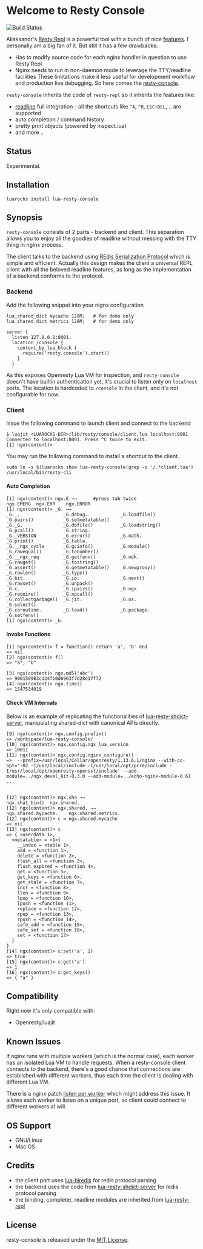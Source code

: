 # Welcome to Resty Console

[![Build Status](https://api.travis-ci.com/nicoster/lua-resty-console.svg?branch=master)](https://api.travis-ci.com/nicoster/lua-resty-console)

Aliaksandr's [Resty Repl](https://github.com/saks/lua-resty-repl) is a powerful tool with a bunch of nice [features](https://github.com/saks/lua-resty-repl#features). I personally am a big fan of it. But still it has a few drawbacks:

* Has to modify source code for each nginx handler in question to use Resty Repl
* Nginx needs to run in non-daemon mode to leverage the TTY/readline facilities
These limitations make it less useful for development workflow and production live debugging. So here comes the [resty-console](https://github.com/nicoster/lua-resty-console).

`resty-console` inherits the code of `resty-repl` so it inherits the features like:
* [readline](https://tiswww.case.edu/php/chet/readline/rltop.html) full integration - all the shortcuts like `^A`, `^R`, `ESC+DEL`, .. are supported
* auto completion / command history
* pretty print objects (powered by inspect.lua)
* and more ..

## Status
Experimental.

## Installation
```
luarocks install lua-resty-console
```

## Synopsis


`resty-console` consists of 2 parts - backend and client. This separation allows you to enjoy all the goodies of readline without messing with the TTY thing in nginx process. 

The client talks to the backend using [REdis Serialization Protocol](https://redis.io/topics/protocol) which is simple and efficient. Actually this design makes the client a universal REPL client with all the beloved readline features, as long as the implementation of a backend conforms to the protocol.

### Backend
Add the following snippet into your nignx configuration
```
lua_shared_dict mycache 128M;   # for demo only 
lua_shared_dict metrics 128M;   # for demo only

server {
  listen 127.0.0.1:8001;
  location /console {
    content_by_lua_block {
      require('resty.console').start()
    }
  }
```
As this exposes Openresty Lua VM for inspection, and `resty-console` doesn't have builtin authentication yet, it's crucial to listen only on `localhost` ports. 
The location is hardcoded to `/console` in the client, and it's not configurable for now.

### Client

Issue the following command to launch client and connect to the backend
```
$ luajit <LUAROCKS-DIR>/lib/resty/console/client.lua localhost:8001
Connected to localhost:8001. Press ^C twice to exit.
[1] ngx(content)>
```
You may run the following command to install a shortcut to the client.

```
sudo ln -s $(luarocks show lua-resty-console|grep -o '/.*client.lua') /usr/local/bin/resty-cli
```

#### Auto Completion
```
[1] ngx(content)> ngx.E →→      #press tab twice
ngx.EMERG  ngx.ERR    ngx.ERROR        
[1] ngx(content)> _G. →→
_G._.                _G.debug.            _G.loadfile()        _G.pairs()           _G.setmetatable()
_G._G.               _G.dofile()          _G.loadstring()      _G.pcall()           _G.string.
_G._VERSION          _G.error()           _G.math.             _G.print()           _G.table.
_G.__ngx_cycle       _G.gcinfo()          _G.module()          _G.rawequal()        _G.tonumber()
_G.__ngx_req         _G.getfenv()         _G.ndk.              _G.rawget()          _G.tostring()
_G.assert()          _G.getmetatable()    _G.newproxy()        _G.rawlen()          _G.type()
_G.bit.              _G.io.               _G.next()            _G.rawset()          _G.unpack()
_G.c.                _G.ipairs()          _G.ngx.              _G.require()         _G.xpcall()
_G.collectgarbage()  _G.jit.              _G.os.               _G.select()          
_G.coroutine.        _G.load()            _G.package.          _G.setfenv()         
[1] ngx(content)> _G.
```

#### Invoke Functions
```
[1] ngx(content)> f = function() return 'a', 'b' end
=> nil
[2] ngx(content)> f()
=> "a", "b"

[3] ngx(content)> ngx.md5('abc')
=> 900150983cd24fb0d6963f7d28e17f72
[4] ngx(content)> ngx.time()
=> 1547534019
```

#### Check VM Internals

Below is an example of replicating the functionalities of [lua-resty-shdict-server](https://github.com/fffonion/lua-resty-shdict-server), manipulating shared-dict with canonical APIs directly.
```
[9] ngx(content)> ngx.config.prefix()
=> /workspace/lua-resty-console/
[10] ngx(content)> ngx.config.ngx_lua_version
=> 10011
[11] ngx(content)> ngx.config.nginx_configure()
=>  --prefix=/usr/local/Cellar/openresty/1.13.6.1/nginx --with-cc-opt='-O2 -I/usr/local/include -I/usr/local/opt/pcre/include -I/usr/local/opt/openresty-openssl/include' --add-module=../ngx_devel_kit-0.3.0 --add-module=../echo-nginx-module-0.61 ...


[12] ngx(content)> ngx.sha →→
ngx.sha1_bin()  ngx.shared.     
[12] ngx(content)> ngx.shared. →→
ngx.shared.mycache.    ngx.shared.metrics.  
[12] ngx(content)> c = ngx.shared.mycache
=> nil
[13] ngx(content)> c
=> { <userdata 1>,
  <metatable> = <1>{
    __index = <table 1>,
    add = <function 1>,
    delete = <function 2>,
    flush_all = <function 3>,
    flush_expired = <function 4>,
    get = <function 5>,
    get_keys = <function 6>,
    get_stale = <function 7>,
    incr = <function 8>,
    llen = <function 9>,
    lpop = <function 10>,
    lpush = <function 11>,
    replace = <function 12>,
    rpop = <function 13>,
    rpush = <function 14>,
    safe_add = <function 15>,
    safe_set = <function 16>,
    set = <function 17>
  }
}
[14] ngx(content)> c:set('a', 1)
=> true
[15] ngx(content)> c:get('a')
=> 1
[16] ngx(content)> c:get_keys()
=> { "a" }

```


## Compatibility
Right now it's only compatible with:
- Openresty/luajit

## Known Issues
If nginx runs with multiple workers (which is the normal case), each worker has an isolated Lua VM to handle requests. When a resty-console client connects to the backend, there's a good chance that connections are established with different workers, thus each time the client is dealing with different Lua VM.

There is a nginx patch [listen per worker](https://rarut.wordpress.com/2013/06/18/multi-worker-statistics-and-control-with-nginx-per-worker-listener-patch/) which might address this issue. It allows each worker to listen on a unique port, so client could connect to different workers at will.

## OS Support
- GNU/Linux
- Mac OS

## Credits
- the client part uses [lua-hiredis](https://github.com/agladysh/lua-hiredis) for redis protocol parsing
- the backend uses the code from [lua-resty-shdict-server](https://github.com/fffonion/lua-resty-shdict-server) for redis protocol parsing
- the binding, completer, readline modules are inherited from [lua-resty-repl](https://github.com/saks/lua-resty-repl)

## License

resty-console is released under the [MIT License](http://www.opensource.org/licenses/MIT).
